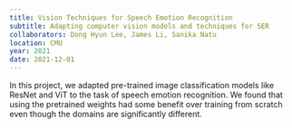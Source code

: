 ```yaml
---
title: Vision Techniques for Speech Emotion Recognition 
subtitle: Adapting computer vision models and techniques for SER
collaborators: Dong Hyun Lee, James Li, Sanika Natu
location: CMU
year: 2021
date: 2021-12-01
---
```


In this project, we adapted pre-trained image classification models like ResNet and ViT to the task of speech emotion recognition. We found that using the pretrained weights had some benefit over training from scratch even though the domains are significantly different.
